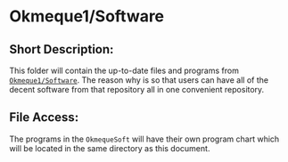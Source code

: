 # Okmeque1/Software

## Short Description:

This folder will contain the up-to-date files and programs from [`Okmeque1/Software`](https://github.com/Okmeque1/Software). The reason why is so that users can have all of the decent software from that repository all in one convenient repository.

## File Access:

The programs in the `OkmequeSoft` will have their own program chart which will be located in the same directory as this document.
